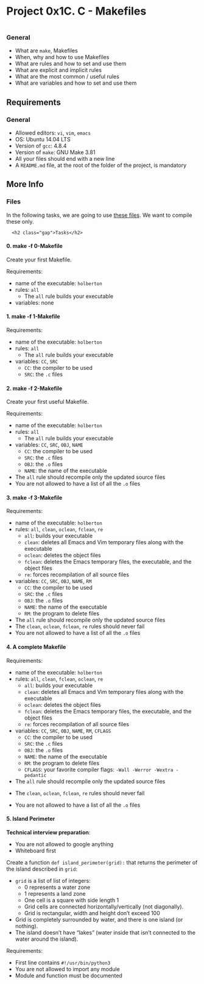 <h1 class="gap">Project 0x1C. C - Makefiles</h1>
 <p><img src="https://s3.amazonaws.com/intranet-projects-files/holbertonschool-low_level_programming/273/giphy-2.gif" alt="" style="" /></p>

<h3>General</h3>

<ul>
<li>What are <code>make</code>, Makefiles</li>
<li>When, why and how to use Makefiles</li>
<li>What are rules and how to set and use them</li>
<li>What are explicit and implicit rules</li>
<li>What are the most common / useful rules</li>
<li>What are variables and how to set and use them</li>
</ul>

<h2>Requirements</h2>

<h3>General</h3>

<ul>
<li>Allowed editors: <code>vi</code>, <code>vim</code>, <code>emacs</code></li>
<li>OS: Ubuntu 14.04 LTS</li>
<li>Version of <code>gcc</code>: 4.8.4</li>
<li>Version of <code>make</code>: GNU Make 3.81</li>
<li>All your files should end with a new line</li>
<li>A <code>README.md</code> file, at the root of the folder of the project, is mandatory</li>
</ul>

<h2>More Info</h2>

<h3>Files</h3>

<p>In the following tasks, we are going to use <a href="https://github.com/holbertonschool/0x1B.c" title="these files" target="_blank">these files</a>. We want to compile these only.</p>

      <h2 class="gap">Tasks</h2>
  <h4 class="task">
    0. make -f 0-Makefile
  </h4>

<p>Create your first Makefile.</p>

<p>Requirements:</p>

<ul>
<li>name of the executable: <code>holberton</code></li>
<li>rules: <code>all</code>

<ul>
<li>The <code>all</code> rule builds your executable</li>
</ul></li>
<li>variables: none</li>
</ul>

  <h4 class="task">
    1. make -f 1-Makefile
  </h4>
 <p>Requirements:</p>

<ul>
<li>name of the executable: <code>holberton</code></li>
<li>rules: <code>all</code>

<ul>
<li>The <code>all</code> rule builds your executable</li>
</ul></li>
<li>variables: <code>CC</code>, <code>SRC</code>

<ul>
<li><code>CC</code>: the compiler to be used</li>
<li><code>SRC</code>: the <code>.c</code> files</li>
</ul></li>
</ul>


<h4 class="task">
    2. make -f 2-Makefile
  </h4>
 <p>Create your first useful Makefile.</p>

<p>Requirements:</p>

<ul>
<li>name of the executable: <code>holberton</code></li>
<li>rules: <code>all</code>

<ul>
<li>The <code>all</code> rule builds your executable</li>
</ul></li>
<li>variables: <code>CC</code>, <code>SRC</code>, <code>OBJ</code>, <code>NAME</code>

<ul>
<li><code>CC</code>: the compiler to be used</li>
<li><code>SRC</code>: the <code>.c</code> files</li>
<li><code>OBJ</code>: the <code>.o</code> files</li>
<li><code>NAME</code>: the name of the executable</li>
</ul></li>
<li>The <code>all</code> rule should recompile only the updated source files</li>
<li>You are not allowed to have a list of all the <code>.o</code> files</li>
</ul>

<h4 class="task">
    3. make -f 3-Makefile
  </h4>
 <p>Requirements:</p>

<ul>
<li>name of the executable: <code>holberton</code></li>
<li>rules: <code>all</code>, <code>clean</code>, <code>oclean</code>, <code>fclean</code>, <code>re</code>

<ul>
<li><code>all</code>: builds your executable</li>
<li><code>clean</code>: deletes all Emacs and Vim temporary files along with the executable</li>
<li><code>oclean</code>: deletes the object files</li>
<li><code>fclean</code>: deletes the Emacs temporary files, the executable, and the object files</li>
<li><code>re</code>: forces recompilation of all source files</li>
</ul></li>
<li>variables: <code>CC</code>, <code>SRC</code>, <code>OBJ</code>, <code>NAME</code>, <code>RM</code>

<ul>
<li><code>CC</code>: the compiler to be used</li>
<li><code>SRC</code>: the <code>.c</code> files</li>
<li><code>OBJ</code>: the <code>.o</code> files</li>
<li><code>NAME</code>: the name of the executable</li>
<li><code>RM</code>: the program to delete files</li>
</ul></li>
<li>The <code>all</code> rule should recompile only the updated source files</li>
<li>The <code>clean</code>, <code>oclean</code>, <code>fclean</code>, <code>re</code> rules should never fail</li>
<li>You are not allowed to have a list of all the <code>.o</code> files</li>
</ul>

 <h4 class="task">
    4. A complete Makefile
  </h4>
 <p>Requirements:</p>

<ul>
<li>name of the executable: <code>holberton</code></li>
<li>rules: <code>all</code>, <code>clean</code>, <code>fclean</code>, <code>oclean</code>, <code>re</code>

<ul>
<li><code>all</code>: builds your executable</li>
<li><code>clean</code>: deletes all Emacs and Vim temporary files along with the executable</li>
<li><code>oclean</code>: deletes the object files</li>
<li><code>fclean</code>: deletes the Emacs temporary files, the executable, and the object files</li>
<li><code>re</code>: forces recompilation of all source files</li>
</ul></li>
<li>variables: <code>CC</code>, <code>SRC</code>, <code>OBJ</code>, <code>NAME</code>, <code>RM</code>, <code>CFLAGS</code>

<ul>
<li><code>CC</code>: the compiler to be used</li>
<li><code>SRC</code>: the <code>.c</code> files</li>
<li><code>OBJ</code>: the <code>.o</code> files</li>
<li><code>NAME</code>: the name of the executable</li>
<li><code>RM</code>: the program to delete files</li>
<li><code>CFLAGS</code>: your favorite compiler flags: <code>-Wall -Werror -Wextra -pedantic</code></li>
</ul></li>
<li>The <code>all</code> rule should recompile only the updated source files</li>
<li><p>The <code>clean</code>, <code>oclean</code>, <code>fclean</code>, <code>re</code> rules should never fail</p></li>
<li><p>You are not allowed to have a list of all the <code>.o</code> files</p></li>
</ul>

 <h4 class="task">
    5. Island Perimeter
  </h4>
 <p><strong>Technical interview preparation</strong>: </p>

<ul>
<li>You are not allowed to google anything</li>
<li>Whiteboard first</li>
</ul>

<p>Create a function <code>def island_perimeter(grid):</code> that returns the perimeter of the island described in <code>grid</code>:</p>

<ul>
<li><code>grid</code> is a list of list of integers:

<ul>
<li>0 represents a water zone</li>
<li>1 represents a land zone</li>
<li>One cell is a square with side length 1</li>
<li>Grid cells are connected horizontally/vertically (not diagonally). </li>
<li>Grid is rectangular, width and height don&rsquo;t exceed 100</li>
</ul></li>
<li>Grid is completely surrounded by water, and there is one island (or nothing).</li>
<li>The island doesn&rsquo;t have &ldquo;lakes&rdquo; (water inside that isn&rsquo;t connected to the water around the island).</li>
</ul>

<p>Requirements:</p>

<ul>
<li>First line contains <code>#!/usr/bin/python3</code></li>
<li>You are not allowed to import any module</li>
<li>Module and function must be documented</li>
</ul>
